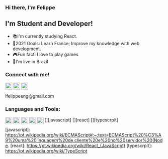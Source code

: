 ### Hi there, I'm  Felippe

## I'm Student and Developer!
- 📚I'm currently studying React.
- 🎯2021 Goals: Learn France; Improve my knowledge with web development.
- 🎮Fun fact: I love to play games
- 🏡I'm live in Brazil 

### Connect with me!
[<img align="left" alt="@cruzelippe | Twitter" width="22px" src="https://cdn.jsdelivr.net/npm/simple-icons@v3/icons/twitter.svg"/>][twitter]
[<img align="left" alt="@filipin.s | Instagram" width="22px" src="https://cdn.jsdelivr.net/npm/simple-icons@v3/icons/instagram.svg"/>][instagram]
[<img align="left" alt="L. Felippe | linkedin" width="22px" src="https://cdn.jsdelivr.net/npm/simple-icons@v3/icons/linkedin.svg"/>][linkedin]
<br />
<br />
[<a align="left">lfelippeeng@gmail.com</a>][gmail]

### Languages and Tools:

 [<img align="left"  width="22px" src="https://simpleicons.org/icons/css3.svg"/>][css]
 [<img align="left"  width="22px" src="https://simpleicons.org/icons/html5.svg"/>][html]
 [<img align="left"  width="22px" src="https://simpleicons.org/icons/javascript.svg"/>][javascript]
 [<img align="left"  width="22px" src="https://simpleicons.org/icons/react.svg"/>][react]
 [<img align="left"  width="22px" src="https://simpleicons.org/icons/typescript.svg"/>][typescrpit]

[gmail]: lfelippeeng@gmail.com
[twitter]: https://twitter.com/cruzelippe
[instagram]: https://instagram.com/filipin.s
[linkedin]: https://linkedin.com/in/luiz-felippe-fernandes-silva-70b658181/
[css]: https://pt.wikipedia.org/wiki/Cascading_Style_Sheets
[html]: https://pt.wikipedia.org/wiki/HTML
[javascript]: https://pt.wikipedia.org/wiki/ECMAScript#:~:text=ECMAScript%20%C3%A9%20uma%20linguagem%20de,cliente%20e%20no%20servidor%20(Node.
[react]: https://pt.wikipedia.org/wiki/React_(JavaScript)
[typescrpit]: https://pt.wikipedia.org/wiki/TypeScript
